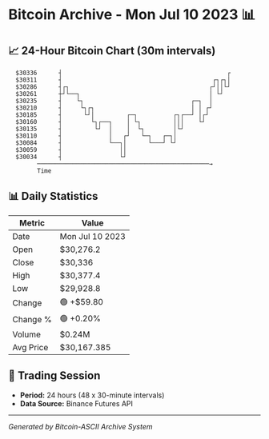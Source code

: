 # Bitcoin Archive - Mon Jul 10 2023 📊

## 📈 24-Hour Bitcoin Chart (30m intervals)

```
  $30336      ┤                                              ┌ 
  $30311      ┤                                          ┌┐┌┐│ 
  $30286      ┤┌┐                                       ┌┘││└┘ 
  $30261      ┼┘└──┐                                    │ └┘   
  $30235      ┤    └┐                              ┌─┐  │      
  $30210      ┤     └┐┌┐                           │ │ ┌┘      
  $30185      ┤      └┘│         ┌─┐          ┌┐┌──┘ │┌┘       
  $30160      ┤        └┐┌──┐    │ └┐         │││    └┘        
  $30135      ┤         └┘  │    │  └┐        │└┘              
  $30110      ┤             │   ┌┘   └─┐   ┌─┐│                
  $30084      ┤             └──┐│      └───┘ └┘                
  $30059      ┤                ││                              
  $30034      ┤                └┘                              
        ────────────────────────────────────────────────→
        Time
```

## 📊 Daily Statistics

| Metric | Value |
|--------|-------|
| Date | Mon Jul 10 2023 |
| Open | $30,276.2 |
| Close | $30,336 |
| High | $30,377.4 |
| Low | $29,928.8 |
| Change | 🟢 +$59.80 |
| Change % | 🟢 +0.20% |
| Volume | $0.24M |
| Avg Price | $30,167.385 |

## 📅 Trading Session

- **Period:** 24 hours (48 x 30-minute intervals)
- **Data Source:** Binance Futures API

---
*Generated by Bitcoin-ASCII Archive System*

